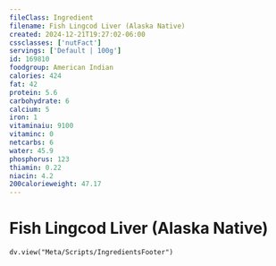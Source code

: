 ```yaml
---
fileClass: Ingredient
filename: Fish Lingcod Liver (Alaska Native)
created: 2024-12-21T19:27:02-06:00
cssclasses: ['nutFact']
servings: ['Default | 100g']
id: 169810
foodgroup: American Indian
calories: 424
fat: 42
protein: 5.6
carbohydrate: 6
calcium: 5
iron: 1
vitaminaiu: 9100
vitaminc: 0
netcarbs: 6
water: 45.9
phosphorus: 123
thiamin: 0.22
niacin: 4.2
200calorieweight: 47.17
---
```


# Fish Lingcod Liver (Alaska Native)

```dataviewjs
dv.view("Meta/Scripts/IngredientsFooter")
```